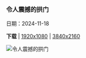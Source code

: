 ### 令人震撼的拱门

日期：2024-11-18

**下载**  |  [1920x1080](https://cn.bing.com/th?id=OHR.TasmansArch_ZH-CN7062784426_1920x1080.jpg)  |  [3840x2160](https://cn.bing.com/th?id=OHR.TasmansArch_ZH-CN7062784426_UHD.jpg)

![令人震撼的拱门](https://cn.bing.com/th?id=OHR.TasmansArch_ZH-CN7062784426_1920x1080.jpg "塔斯曼拱门，塔斯马尼亚州，澳大利亚 (© Gary Bell/Minden Pictures)")

